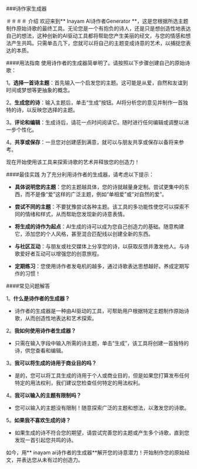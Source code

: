 ###诗作家生成器

＃＃＃＃ 介绍
欢迎来到** Inayam AI诗作者Generator **，这是您根据所选主题制作原始诗歌的最终工具。无论您是一个有抱负的诗人，还是只是想创造性地表达自己的想法，这种创新的AI驱动工具都将帮助您产生美丽的经文，与您的情感和想法产生共鸣。只需单击几下，您就可以将自己的主题变成诗意的艺术，以捕捉您表达的本质。

####用法指南
使用诗作者的生成器简单明了。请按照以下步骤创建自己的原始诗歌：

1。**选择一首诗主题**：首先输入一个启发您的主题。这可能是从爱，自然和友谊到时间或梦想等更抽象的概念。

2。**生成您的诗**：输入主题后，单击“生成”按钮。AI将分析您的意见并制作一首独特的诗，以反映您选择的主题。

3。**评论和编辑**：生成诗后，请花一点时间阅读它。随时进行任何编辑或调整以进一步个性化。

4。**共享或保存**：一旦您对创建感到满意，就可以与朋友共享或保存以备将来参考。

现在开始使用该工具来探索诗歌的艺术并释放您的创造力！

####最佳实践
为了充分利用诗作者的生成器，请考虑以下提示：

-  **具体说明您的主题**：您的主题越具体，您的诗就越量身定制。尝试更集中的东西，而不是像“爱”这样的广泛主题，例如“单相爱”或“对自然的爱”。

-  **尝试不同的主题**：不要犹豫尝试各种主题。该工具的多功能性使您可以探索不同的情绪和样式，从而帮助您发现新的诗意表情。

-  **将生成的诗作为起点**：AI生成的诗可以成为您自己创造力的基础。随意构建它，添加您的个人风格，甚至混合匹配线以创建全新的东西。

-  **与社区互动**：与朋友或社交媒体上分享您的诗，以获取反馈并激发他人。与诗歌爱好者互动可以增强您的创意旅程。

-  **定期练习**：您使用诗作者发电机的越多，通过诗歌表达思想越好。养成定期写作的习惯！

####常见问题解答

1。**什么是诗作者的生成器？**
- 诗作者的生成器是一种由AI驱动的工具，可帮助用户根据特定主题制作原始诗歌，从而创造性地表达和艺术探索。

2。**我如何使用诗作者生成器？**
- 只需在输入字段中输入所需的诗主题，单击“生成”，该工具将创建一首独特的诗，供您查看和编辑。

3。**我可以将生成的诗用于商业目的吗？**
- 是的，您可以将工具生成的诗用于个人或商业目的，但是如果您打算发布任何特定的用法权利，我们建议您检查任何特定的用法权利。

4。**我可以输入的主题有限制吗？**
- 您可以输入的主题没有限制！随意探索广泛的主题和想法，以激发您的诗歌。

5。**如果我不喜欢生成的诗？**
- 如果生成的诗不符合您的期望，请尝试完善您的主题或产生多个诗歌，直到您发现一首引起您共鸣的诗。

如今，用** inayam ai诗作者的生成器**解开您的诗意潜力！开始制作您的原始经文，并表达您从未有过的创造力。